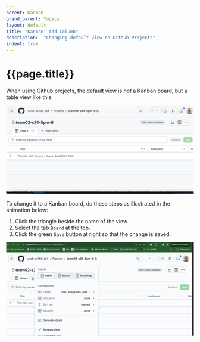 ```yaml
---
parent: Kanban
grand_parent: Topics
layout: default
title: "Kanban: Add Column"
description:  "Changing default view on Github Projects"
indent: true
---
```


# {{page.title}}

When using Github projects, the default view is *not* a Kanban board, but a table view like this:

![table view](table_view.png)

To change it to a Kanban board, do these steps as illustrated in the animation below:

1. Click the triangle beside the name of the view.
2. Select the tab `Board` at the top.
3. Click the green `Save` button at right so that the change is saved.

![change to table view animation](change-to-table-view.gif)